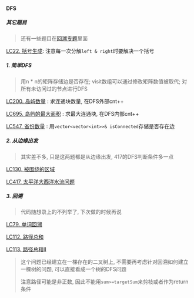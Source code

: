 #### DFS

##### 其它题目
> 还有一些题目在[回溯专题](/markdown/%E4%B8%93%E9%A2%98%20-%20%E5%9B%9E%E6%BA%AF%E6%B3%95.md)里面

[LC22. 括号生成](/workspace/22.%E6%8B%AC%E5%8F%B7%E7%94%9F%E6%88%90.cpp): 注意每一次分解`left & right`时要解决一个括号



##### 1. 简单DFS
> 用n * n的矩阵存储边是否存在; visit数组可以通过修改矩阵数值被取代; 对所有未访问过的节点进行DFS

[LC200. 岛屿数量](/workspace/200.%E5%B2%9B%E5%B1%BF%E6%95%B0%E9%87%8F.cpp) : 求连通块数量, 在DFS外部cnt++

[LC695. 岛屿的最大面积](/workspace/695.%E5%B2%9B%E5%B1%BF%E7%9A%84%E6%9C%80%E5%A4%A7%E9%9D%A2%E7%A7%AF.cpp) : 求最大连通块, 在DFS内部cnt++

[LC547. 省份数量](/workspace/547.%E7%9C%81%E4%BB%BD%E6%95%B0%E9%87%8F.cpp) : 用`vector<vector<int>>& isConnected`存储是否存在边

##### 2. 从边缘出发
> 其实差不多, 只是这两题都是从边缘出发, 417的DFS判断条件多一点

[LC130. 被围绕的区域](/markdown/LC130.%20%E8%A2%AB%E5%9B%B4%E7%BB%95%E7%9A%84%E5%8C%BA%E5%9F%9F.md)

[LC417. 太平洋大西洋水流问题](/markdown/LC417.%20%E5%A4%AA%E5%B9%B3%E6%B4%8B%E5%A4%A7%E8%A5%BF%E6%B4%8B%E6%B0%B4%E6%B5%81%E9%97%AE%E9%A2%98.md)


##### 3. 回溯
> 代码随想录上的不列举了, 下次做的时候再说

[LC79. 单词回溯](/markdown/LC79.%20%E5%8D%95%E8%AF%8D%E6%90%9C%E7%B4%A2.md)

[LC112. 路径总和](/workspace/112.%E8%B7%AF%E5%BE%84%E6%80%BB%E5%92%8C.cpp)

[LC113. 路径总和Ⅱ](/workspace/113.%E8%B7%AF%E5%BE%84%E6%80%BB%E5%92%8C-ii.cpp)

> 这个问题已经建立在一棵存在的二叉树上, 不需要再考虑针对回溯如何建立一棵树的问题, 可以直接看成一个树的DFS问题
> 
> 注意路径可能是非正数, 因此不能用`sum>=targetSum`来剪枝或者作为return条件


